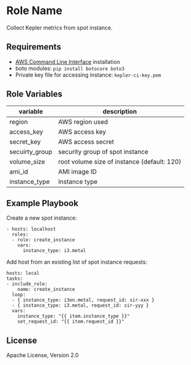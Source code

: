 Role Name
=========

Collect Kepler metrics from spot instance.

Requirements
------------

- [AWS Command Line Interface](https://aws.amazon.com/cli/) installation
- boto modules: `pip install botocore boto3`
- Private key file for accessing instance: `kepler-ci-key.pem`

Role Variables
--------------

variable|description
---|---
region| AWS region used 
access_key| AWS access key 
secret_key| AWS access secret 
secuirty_group| security group of spot instance
volume_size| root volume size of instance (default: 120)
ami_id| AMI image ID
instance_type| Instance type

Example Playbook
----------------

Create a new spot instance:

    - hosts: localhost
      roles:
      - role: create_instance
        vars:
          instance_type: i3.metal


Add host from an existing list of spot instance requests:

    hosts: local
    tasks:
    - include_role:
        name: create_instance
      loop:
      - { instance_type: i3en.metal, request_id: sir-xxx }
      - { instance_type: i3.metal, request_id: sir-yyy }
      vars:
        instance_type: "{{ item.instance_type }}"
        set_request_id: "{{ item.request_id }}"

License
-------

Apache License, Version 2.0
